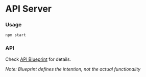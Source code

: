 # API Server

### Usage

```sh
npm start
```

### API

Check [API Blueprint](https://cognita.docs.apiary.io/) for details.

*Note: Blueprint defines the intention, not the actual functionality*
